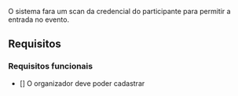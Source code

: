 O sistema fara um scan da credencial do participante para permitir a entrada no evento.

## Requisitos


### Requisitos funcionais


- [] O organizador deve poder cadastrar 

